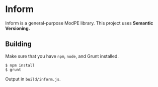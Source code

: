 # Inform
Inform is a general-purpose ModPE library.
This project uses **Semantic Versioning.**

## Building
Make sure that you have `npm`, `node`, and Grunt installed.
```
$ npm install
$ grunt
```
Output in `build/inform.js`.
